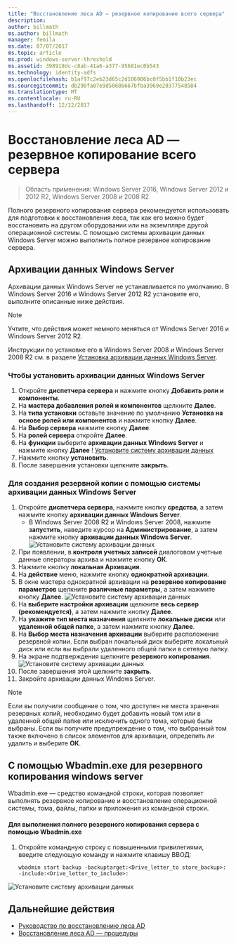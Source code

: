 ```yaml
---
title: "Восстановление леса AD — резервное копирование всего сервера"
description: 
author: billmath
ms.author: billmath
manager: femila
ms.date: 07/07/2017
ms.topic: article
ms.prod: windows-server-threshold
ms.assetid: 398918dc-c8ab-41a6-a377-95681ec0b543
ms.technology: identity-adfs
ms.openlocfilehash: b1af97c2eb23d65c2d106906bc0f5bb1f10b23ec
ms.sourcegitcommit: db290fa07e9d50686667bfba3969e20377548504
ms.translationtype: MT
ms.contentlocale: ru-RU
ms.lasthandoff: 12/12/2017
---
```

# <a name="ad-forest-recovery---backing-up-a-full-server"></a>Восстановление леса AD — резервное копирование всего сервера  

>Область применения: Windows Server 2016, Windows Server 2012 и 2012 R2, Windows Server 2008 и 2008 R2

Полного резервного копирования сервера рекомендуется использовать для подготовки к восстановления леса, так как его можно будет восстановить на другом оборудовании или на экземпляре другой операционной системы.  С помощью системы архивации данных Windows Server можно выполнить полное резервное копирование сервера. 

## <a name="windows-server-backup"></a>Архивации данных Windows Server
Архивации данных Windows Server не устанавливается по умолчанию. В Windows Server 2016 и Windows Server 2012 R2 установите его, выполните описанные ниже действия.

>[!NOTE]
>Учтите, что действия может немного меняться от Windows Server 2016 и Windows Server 2012 R2.

Инструкции по установке его в Windows Server 2008 и Windows Server 2008 R2 см. в разделе [Установка архивации данных Windows Server](https://technet.microsoft.com/library/cc771232.aspx).  

### <a name="to-install-windows-server-backup"></a>Чтобы установить архивации данных Windows Server
1. Откройте **диспетчера сервера** и нажмите кнопку **Добавить роли и компоненты**.
2. На **мастера добавления ролей и компонентов** щелкните **Далее**.
3. На **типа установки** оставьте значение по умолчанию **Установка на основе ролей или компонентов** и нажмите кнопку **Далее**.
4. На **Выбор сервера** нажмите кнопку **Далее**.
5. На **ролей сервера** откройте **Далее**.
6. На **функции** выберите **архивации данных Windows Server** и нажмите кнопку **Далее**<ph x="4">
! [</ph> Установите систему архивации данных](media/AD-Forest-Recovery-Backing-up-a-Full-Server/fullbackup2.png)
7. Нажмите кнопку **установить**.
8. После завершения установки щелкните **закрыть**.


### <a name="to-perform-a-backup-with-windows-server-backup"></a>Для создания резервной копии с помощью системы архивации данных Windows Server

1. Откройте **диспетчера сервера**, нажмите кнопку **средства**, а затем нажмите кнопку **архивации данных Windows Server**.
    - В Windows Server 2008 R2 и Windows Server 2008, нажмите **запустить**, наведите курсор на **Администрирование**, а затем нажмите кнопку **архивации данных Windows Server**. 
![Установите систему архивации данных](media/AD-Forest-Recovery-Backing-up-a-Full-Server/fullbackup1.png) 
2. При появлении, в **контроля учетных записей** диалоговом учетные данные операторы архива и нажмите кнопку **ОК**.
3. Нажмите кнопку **локальная Архивация**.
4. На **действие** меню, нажмите кнопку **однократной архивации**.
5. В окне мастера однократной архивации на **резервное копирование параметров** щелкните **различные параметры**, а затем нажмите кнопку **Далее**.
![Установите систему архивации данных](media/AD-Forest-Recovery-Backing-up-a-Full-Server/fullbackup3.png)
6. На **выберите настройки архивации** щелкните **весь сервер (рекомендуется)**, а затем нажмите кнопку **Далее**.
7. На **укажите тип места назначения** щелкните **локальные диски** или **удаленной общей папке**, а затем нажмите кнопку **Далее**.
8. На **Выбор места назначения архивации** выберите расположение резервной копии.  Если выбран локальный диск выберите локальный диск или если вы выбрали удаленного общей папки в сетевую папку.
9. На экране подтверждения щелкните **резервного копирования**.
![Установите систему архивации данных](media/AD-Forest-Recovery-Backing-up-a-Full-Server/fullbackup4.png)
10. После завершения этой щелкните **закрыть**.
11. Закройте архивации данных Windows Server.

>[!NOTE]
>Если вы получили сообщение о том, что доступен не места хранения резервных копий, необходимо будет добавить новый том или в удаленной общей папке или исключить одного тома, которые были выбраны.
>Если вы получите предупреждение о том, что выбранный том также включено в список элементов для архивации, определить ли удалить и выберите **ОК**.

## <a name="using-wbadminexe-to-backup-a-windows-server"></a>С помощью Wbadmin.exe для резервного копирования windows server
Wbadmin.exe — средство командной строки, которая позволяет выполнять резервное копирование и восстановление операционной системы, тома, файлы, папки и приложения из командной строки.

#### <a name="to-perform-a-full-server-backup-using-wbadminexe"></a>Для выполнения полного резервного копирования сервера с помощью Wbadmin.exe  
  
1.  Откройте командную строку с повышенными привилегиями, введите следующую команду и нажмите клавишу ВВОД:  

        wbadmin start backup -backuptarget:<Drive_letter_to store_backup>: -include:<Drive_letter_to_include>:

![Установите систему архивации данных](media/AD-Forest-Recovery-Backing-up-a-Full-Server/fullbackup5.png)
## <a name="next-steps"></a>Дальнейшие действия

- [Руководство по восстановлению леса AD](AD-Forest-Recovery-Guide.md)
- [Восстановление леса AD — процедуры](AD-Forest-Recovery-Procedures.md)
